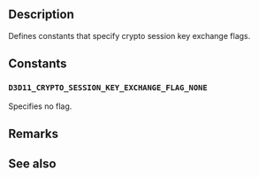 ## Description

Defines constants that specify crypto session key exchange flags.

## Constants

### `D3D11_CRYPTO_SESSION_KEY_EXCHANGE_FLAG_NONE`

Specifies no flag.

## Remarks

## See also